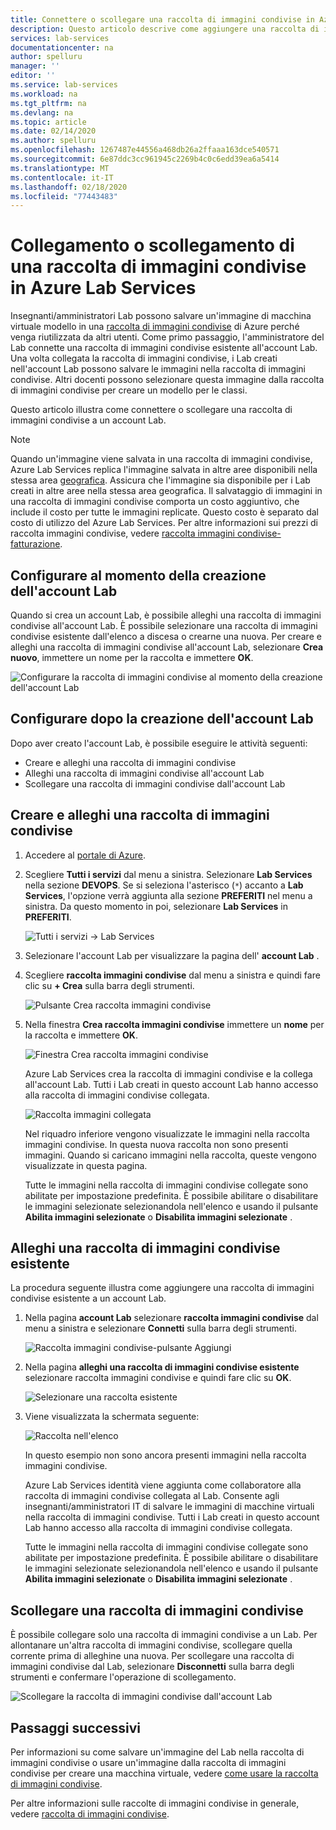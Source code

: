 ```yaml
---
title: Connettere o scollegare una raccolta di immagini condivise in Azure Lab Services | Microsoft Docs
description: Questo articolo descrive come aggiungere una raccolta di immagini condivise a un Lab della classe in Azure Lab Services.
services: lab-services
documentationcenter: na
author: spelluru
manager: ''
editor: ''
ms.service: lab-services
ms.workload: na
ms.tgt_pltfrm: na
ms.devlang: na
ms.topic: article
ms.date: 02/14/2020
ms.author: spelluru
ms.openlocfilehash: 1267487e44556a468db26a2ffaaa163dce540571
ms.sourcegitcommit: 6e87ddc3cc961945c2269b4c0c6edd39ea6a5414
ms.translationtype: MT
ms.contentlocale: it-IT
ms.lasthandoff: 02/18/2020
ms.locfileid: "77443483"
---
```

# <a name="attach-or-detach-a-shared-image-gallery-in-azure-lab-services"></a>Collegamento o scollegamento di una raccolta di immagini condivise in Azure Lab Services
Insegnanti/amministratori Lab possono salvare un'immagine di macchina virtuale modello in una [raccolta di immagini condivise](../../virtual-machines/windows/shared-image-galleries.md) di Azure perché venga riutilizzata da altri utenti. Come primo passaggio, l'amministratore del Lab connette una raccolta di immagini condivise esistente all'account Lab. Una volta collegata la raccolta di immagini condivise, i Lab creati nell'account Lab possono salvare le immagini nella raccolta di immagini condivise. Altri docenti possono selezionare questa immagine dalla raccolta di immagini condivise per creare un modello per le classi. 

Questo articolo illustra come connettere o scollegare una raccolta di immagini condivise a un account Lab. 

> [!NOTE]
> Quando un'immagine viene salvata in una raccolta di immagini condivise, Azure Lab Services replica l'immagine salvata in altre aree disponibili nella stessa area [geografica](https://azure.microsoft.com/global-infrastructure/geographies/). Assicura che l'immagine sia disponibile per i Lab creati in altre aree nella stessa area geografica. Il salvataggio di immagini in una raccolta di immagini condivise comporta un costo aggiuntivo, che include il costo per tutte le immagini replicate. Questo costo è separato dal costo di utilizzo del Azure Lab Services. Per altre informazioni sui prezzi di raccolta immagini condivise, vedere [raccolta immagini condivise-fatturazione]( https://docs.microsoft.com/azure/virtual-machines/windows/shared-image-galleries#billing).


## <a name="configure-at-the-time-of-lab-account-creation"></a>Configurare al momento della creazione dell'account Lab
Quando si crea un account Lab, è possibile alleghi una raccolta di immagini condivise all'account Lab. È possibile selezionare una raccolta di immagini condivise esistente dall'elenco a discesa o crearne una nuova. Per creare e alleghi una raccolta di immagini condivise all'account Lab, selezionare **Crea nuovo**, immettere un nome per la raccolta e immettere **OK**. 

![Configurare la raccolta di immagini condivise al momento della creazione dell'account Lab](../media/how-to-use-shared-image-gallery/new-lab-account.png)

## <a name="configure-after-the-lab-account-is-created"></a>Configurare dopo la creazione dell'account Lab
Dopo aver creato l'account Lab, è possibile eseguire le attività seguenti:

- Creare e alleghi una raccolta di immagini condivise
- Alleghi una raccolta di immagini condivise all'account Lab
- Scollegare una raccolta di immagini condivise dall'account Lab

## <a name="create-and-attach-a-shared-image-gallery"></a>Creare e alleghi una raccolta di immagini condivise
1. Accedere al [portale di Azure](https://portal.azure.com).
2. Scegliere **Tutti i servizi** dal menu a sinistra. Selezionare **Lab Services** nella sezione **DEVOPS**. Se si seleziona l'asterisco (`*`) accanto a **Lab Services**, l'opzione verrà aggiunta alla sezione **PREFERITI** nel menu a sinistra. Da questo momento in poi, selezionare **Lab Services** in **PREFERITI**.

    ![Tutti i servizi -> Lab Services](../media/tutorial-setup-lab-account/select-lab-accounts-service.png)
3. Selezionare l'account Lab per visualizzare la pagina dell' **account Lab** . 
4. Scegliere **raccolta immagini condivise** dal menu a sinistra e quindi fare clic su **+ Crea** sulla barra degli strumenti.  

    ![Pulsante Crea raccolta immagini condivise](../media/how-to-use-shared-image-gallery/new-shared-image-gallery-button.png)
5. Nella finestra **Crea raccolta immagini condivise** immettere un **nome** per la raccolta e immettere **OK**. 

    ![Finestra Crea raccolta immagini condivise](../media/how-to-use-shared-image-gallery/create-shared-image-gallery-window.png)

    Azure Lab Services crea la raccolta di immagini condivise e la collega all'account Lab. Tutti i Lab creati in questo account Lab hanno accesso alla raccolta di immagini condivise collegata. 

    ![Raccolta immagini collegata](../media/how-to-use-shared-image-gallery/image-gallery-in-list.png)

    Nel riquadro inferiore vengono visualizzate le immagini nella raccolta immagini condivise. In questa nuova raccolta non sono presenti immagini. Quando si caricano immagini nella raccolta, queste vengono visualizzate in questa pagina.     

    Tutte le immagini nella raccolta di immagini condivise collegate sono abilitate per impostazione predefinita. È possibile abilitare o disabilitare le immagini selezionate selezionandola nell'elenco e usando il pulsante **Abilita immagini selezionate** o **Disabilita immagini selezionate** .

## <a name="attach-an-existing-shared-image-gallery"></a>Alleghi una raccolta di immagini condivise esistente
La procedura seguente illustra come aggiungere una raccolta di immagini condivise esistente a un account Lab. 

1. Nella pagina **account Lab** selezionare **raccolta immagini condivise** dal menu a sinistra e selezionare **Connetti** sulla barra degli strumenti. 

    ![Raccolta immagini condivise-pulsante Aggiungi](../media/how-to-use-shared-image-gallery/sig-attach-button.png)
5. Nella pagina **alleghi una raccolta di immagini condivise esistente** selezionare raccolta immagini condivise e quindi fare clic su **OK**.

    ![Selezionare una raccolta esistente](../media/how-to-use-shared-image-gallery/select-image-gallery.png)
6. Viene visualizzata la schermata seguente: 

    ![Raccolta nell'elenco](../media/how-to-use-shared-image-gallery/my-gallery-in-list.png)
    
    In questo esempio non sono ancora presenti immagini nella raccolta immagini condivise.

    Azure Lab Services identità viene aggiunta come collaboratore alla raccolta di immagini condivise collegata al Lab. Consente agli insegnanti/amministratori IT di salvare le immagini di macchine virtuali nella raccolta di immagini condivise. Tutti i Lab creati in questo account Lab hanno accesso alla raccolta di immagini condivise collegata. 

    Tutte le immagini nella raccolta di immagini condivise collegate sono abilitate per impostazione predefinita. È possibile abilitare o disabilitare le immagini selezionate selezionandola nell'elenco e usando il pulsante **Abilita immagini selezionate** o **Disabilita immagini selezionate** . 

## <a name="detach-a-shared-image-gallery"></a>Scollegare una raccolta di immagini condivise
È possibile collegare solo una raccolta di immagini condivise a un Lab. Per allontanare un'altra raccolta di immagini condivise, scollegare quella corrente prima di alleghine una nuova. Per scollegare una raccolta di immagini condivise dal Lab, selezionare **Disconnetti** sulla barra degli strumenti e confermare l'operazione di scollegamento. 

![Scollegare la raccolta di immagini condivise dall'account Lab](../media/how-to-use-shared-image-gallery/detach.png)

## <a name="next-steps"></a>Passaggi successivi
Per informazioni su come salvare un'immagine del Lab nella raccolta di immagini condivise o usare un'immagine dalla raccolta di immagini condivise per creare una macchina virtuale, vedere [come usare la raccolta di immagini condivise](how-to-use-shared-image-gallery.md).

Per altre informazioni sulle raccolte di immagini condivise in generale, vedere [raccolta di immagini condivise](../../virtual-machines/windows/shared-image-galleries.md).
